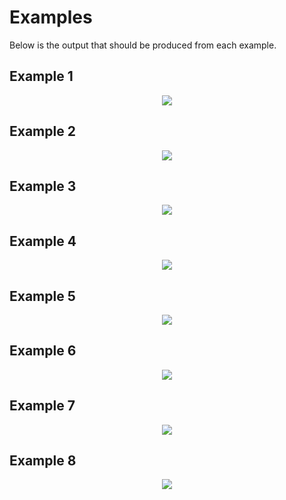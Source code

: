 # Examples

Below is the output that should be produced from each example.

## Example 1
<p align="center">
    <img src="https://s3.amazonaws.com/stevenethornton.github/BHIME_Example1.png"/>
</p>

## Example 2
<p align="center">
    <img src="https://s3.amazonaws.com/stevenethornton.github/BHIME_Example2.png"/>
</p>

## Example 3
<p align="center">
    <img src="https://s3.amazonaws.com/stevenethornton.github/BHIME_Example3.png"/>
</p>

## Example 4
<p align="center">
    <img src="https://s3.amazonaws.com/stevenethornton.github/BHIME_Example4.png"/>
</p>

## Example 5
<p align="center">
    <img src="https://s3.amazonaws.com/stevenethornton.github/BHIME_Example5.png"/>
</p>

## Example 6
<p align="center">
    <img src="https://s3.amazonaws.com/stevenethornton.github/BHIME_Example6.png"/>
</p>

## Example 7
<p align="center">
    <img src="https://s3.amazonaws.com/stevenethornton.github/BHIME_Example7.png"/>
</p>

## Example 8
<p align="center">
    <img src="https://s3.amazonaws.com/stevenethornton.github/BHIME_Example8.png"/>
</p>
